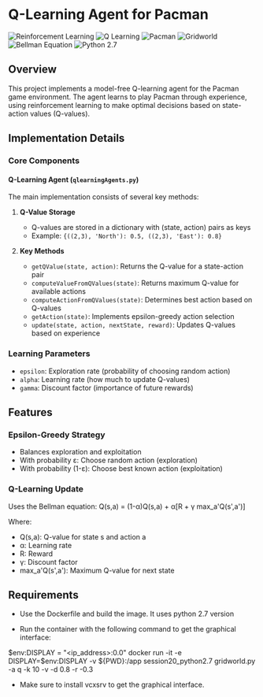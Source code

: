# Q-Learning Agent for Pacman

![Reinforcement Learning](https://img.shields.io/badge/Reinforcement_Learning-blue)
![Q Learning](https://img.shields.io/badge/Q_Learning-orange)
![Pacman](https://img.shields.io/badge/Pacman-yellow)
![Gridworld](https://img.shields.io/badge/Gridworld-green)
![Bellman Equation](https://img.shields.io/badge/Bellman_Equation-red)
![Python 2.7](https://img.shields.io/badge/Python-2.7-blue.svg)

## Overview
This project implements a model-free Q-learning agent for the Pacman game environment. The agent learns to play Pacman through experience, using reinforcement learning to make optimal decisions based on state-action values (Q-values).

## Implementation Details

### Core Components

#### Q-Learning Agent (`qlearningAgents.py`)
The main implementation consists of several key methods:

1. **Q-Value Storage**
   - Q-values are stored in a dictionary with (state, action) pairs as keys
   - Example: `{((2,3), 'North'): 0.5, ((2,3), 'East'): 0.8}`

2. **Key Methods**
   - `getQValue(state, action)`: Returns the Q-value for a state-action pair
   - `computeValueFromQValues(state)`: Returns maximum Q-value for available actions
   - `computeActionFromQValues(state)`: Determines best action based on Q-values
   - `getAction(state)`: Implements epsilon-greedy action selection
   - `update(state, action, nextState, reward)`: Updates Q-values based on experience

### Learning Parameters
- `epsilon`: Exploration rate (probability of choosing random action)
- `alpha`: Learning rate (how much to update Q-values)
- `gamma`: Discount factor (importance of future rewards)


## Features

### Epsilon-Greedy Strategy
- Balances exploration and exploitation
- With probability ε: Choose random action (exploration)
- With probability (1-ε): Choose best known action (exploitation)

### Q-Learning Update
Uses the Bellman equation:
Q(s,a) = (1-α)Q(s,a) + α[R + γ max_a'Q(s',a')]

Where:
- Q(s,a): Q-value for state s and action a
- α: Learning rate
- R: Reward
- γ: Discount factor
- max_a'Q(s',a'): Maximum Q-value for next state


## Requirements
- Use the Dockerfile and build the image. It uses python 2.7 version

- Run the container with the following command to get the graphical interface:

$env:DISPLAY = "<ip_address>:0.0"
docker run -it -e DISPLAY=$env:DISPLAY -v ${PWD}:/app session20_python2.7 gridworld.py -a q -k 10 -v -d 0.8 -r -0.3

- Make sure to install vcxsrv to get the graphical interface.


